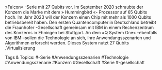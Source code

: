 »Falcon« -Serie mit 27 Qubits vor. Im September 2020 schraubte der Konzern die Marke mit dem » Hummingbird «-
Prozessor auf 65 Qubits hoch. Im Jahr 2023 will der Konzern einen Chip mit mehr als 1000 Qubits betriebsbereit haben.
Den ersten Quantencomputer in Deutschland betreibt die Fraunhofer -Gesellschaft gemeinsam mit IBM in einem 
Rechenzentrum des Konzerns in Ehningen bei Stuttgart. An dem »Q System One« –ebenfalls von IBM –sollen die 
Technologie an sich, ihre Anwendungsszenarien und Algorithmen erforscht werden. Dieses System nutzt 27 Qubits .Virtualisierung

   Tags & Topics:
   #-Serie
   #Anwendungsszenarien
   #Technologie
   #Anwendungsszenarie
   #Konzern
   #Gesellschaft
   #Serie
   #-gesellschaft